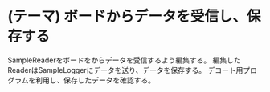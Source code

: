 (テーマ) ボードからデータを受信し、保存する 
==========================================

SampleReaderをボードをからデータを受信するよう編集する。
編集したReaderはSampleLoggerにデータを送り、データを保存する。
デコート用プログラムを利用し、保存したデータを確認する。


